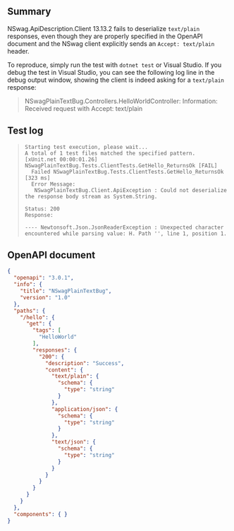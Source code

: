 Summary
-------

NSwag.ApiDescription.Client 13.13.2 fails to deserialize `text/plain`
responses, even though they are properly specified in the OpenAPI document
and the NSwag client explicitly sends an `Accept: text/plain` header.

To reproduce, simply run the test with `dotnet test` or Visual Studio.
If you debug the test in Visual Studio, you can see the following log line in
the debug output window, showing the client is indeed asking for a `text/plain`
response:
> NSwagPlainTextBug.Controllers.HelloWorldController: Information: Received request with Accept: text/plain


Test log
--------

>     Starting test execution, please wait...
>     A total of 1 test files matched the specified pattern.
>     [xUnit.net 00:00:01.26]     NSwagPlainTextBug.Tests.ClientTests.GetHello_ReturnsOk [FAIL]
>       Failed NSwagPlainTextBug.Tests.ClientTests.GetHello_ReturnsOk [323 ms]
>       Error Message:
>        NSwagPlainTextBug.Client.ApiException : Could not deserialize the response body stream as System.String.
>     
>     Status: 200
>     Response:
>     
>     ---- Newtonsoft.Json.JsonReaderException : Unexpected character encountered while parsing value: H. Path '', line 1, position 1.


OpenAPI document
----------------

```json
{
  "openapi": "3.0.1",
  "info": {
    "title": "NSwagPlainTextBug",
    "version": "1.0"
  },
  "paths": {
    "/hello": {
      "get": {
        "tags": [
          "HelloWorld"
        ],
        "responses": {
          "200": {
            "description": "Success",
            "content": {
              "text/plain": {
                "schema": {
                  "type": "string"
                }
              },
              "application/json": {
                "schema": {
                  "type": "string"
                }
              },
              "text/json": {
                "schema": {
                  "type": "string"
                }
              }
            }
          }
        }
      }
    }
  },
  "components": { }
}
```
